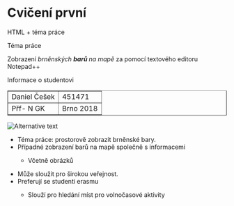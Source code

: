 <!DOCTYPE html>
<html>
<head><metacharset="utf-8"><metaname="description"content="I’m adescription.">
</head>

<body>
	<h1>Cvičení první</h1>
	<p>HTML + téma práce</p>
</body

<h2>Téma práce</h2>
<p>Zobrazení <em>brněnských <strong>barů </strong> na  mapě </em> za pomocí textového editoru Notepad++ <p>

<caption>Informace o studentovi</caption>

<table border="1">
<tr> <td>Daniel Češek</td>	 <td>451471</td> </tr>
<tr> <td>Přf- N GK</td>    <td>Brno 2018</td> </tr>
</table>

<img src="https://is.muni.cz/auth/lide/foto?uco=451471;bezprav=1;typ=prim" alt="Alternative text">

<ul>
	<li>Téma práce: prostorově zobrazit brněnské bary.</li>							
	<li>Případné zobrazení barů na mapě společně s informacemi</li>
		<ul>
			<li>Včetně obrázků</li>
		</ul>
</ul>
<ul>
	<li>Může sloužit pro širokou veřejnost.</li>
	<li>Preferují se studenti erasmu</li>
		<ul>
			<li>Slouží pro hledání míst pro volnočasové aktivity</li>
		</ul>
</ul>

</html>
